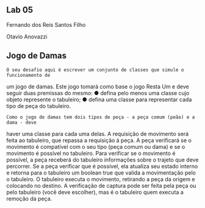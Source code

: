 ## Lab 05

Fernando dos Reis Santos Filho

Otavio Anovazzi

## Jogo de Damas

    O seu desafio aqui é escrever um conjunto de classes que simule o funcionamento de
um jogo de damas. Este jogo tomará como base o jogo Resta Um e deve seguir duas
premissas do mesmo:
    ● defina pelo menos uma classe cujo objeto represente o tabuleiro;
    ● defina uma classe para representar cada tipo de peça do tabuleiro.

    Como o jogo de damas tem dois tipos de peça - a peça comum (peão) e a dama - deve
haver uma classe para cada uma delas. A requisição de movimento será feita ao tabuleiro, que
repassa a requisição à peça. A peça verificará se o movimento é compatível com o seu tipo
(peça comum ou dama) e se o movimento é possível no tabuleiro. Para verificar se o
movimento é possível, a peça receberá do tabuleiro informações sobre o trajeto que deve
percorrer.
    Se a peça verificar que é possível, ela atualiza seu estado interno e retorna para o
tabuleiro um boolean true que valida a movimentação pelo o tabuleiro. O tabuleiro executa o
movimento, retirando a peça da origem e colocando no destino.
A verificação de captura pode ser feita pela peça ou pelo tabuleiro (você deve escolher),
mas é o tabuleiro quem executa a remoção da peça.
